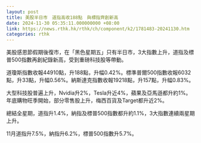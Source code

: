 ```yaml
---
layout: post
title: 美股半日市　道指高收188點　與標指齊創新高
date: 2024-11-30 05:35:11.000000000 +08:00
link: https://news.rthk.hk/rthk/ch/component/k2/1781483-20241130.htm
categories: rthk
---
```


美股感恩節假期後復市，在「黑色星期五」只有半日市，3大指數上升，道指及標普500指數再創紀錄新高，受到重磅科技股等帶動。

道瓊斯指數收報44910點，升188點，升幅0.42%。標準普爾500指數收報6032點，升33點，升幅0.56%。納斯達克指數收報19218點，升157點，升幅0.83%。

大型科技股普遍上升，Nvidia升2%，Tesla升近4%，蘋果及亞馬遜都升約1%。年底購物旺季開始，部分零售股上升，梅西百貨及Target都升近2%。

總結全星期，道指升1.4%，納指及標普500指數都升約1.1%，3大指數連續兩星期上升。

11月道指升7.5%，納指升6.2%，標普500指數升5.7%。
